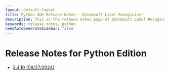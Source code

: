 ```yaml
---
layout: default-layout
title: Python SDK Release Notes - Dynamsoft Label Recoginizer 
description: This is the release notes page of Dynamsoft Label Recoginizer for Python SDK.
keywords: release notes, python
needAutoGenerateSidebar: false
---
```


# Release Notes for Python Edition

- [3.4.10 (08/27/2024)](python-3.md#3410-08272024)
